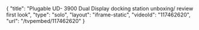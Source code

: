 {
    "title": "Plugable UD- 3900 Dual Display docking station unboxing\/ review first look",
    "type": "solo",
    "layout": "iframe-static",
    "videoId": "117462620",
    "url": "\/tvpembed\/117462620"
}